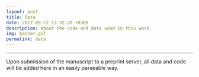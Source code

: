```yaml
---
layout: post
title: Data
date: 2017-09-12 13:32:20 +0300
description: About the code and data used in this work
img: banner.gif
permalink: data
---
```


---
Upon submission of the manuscript to a preprint server, all data and code will
be added here in an easily parseable way. 
